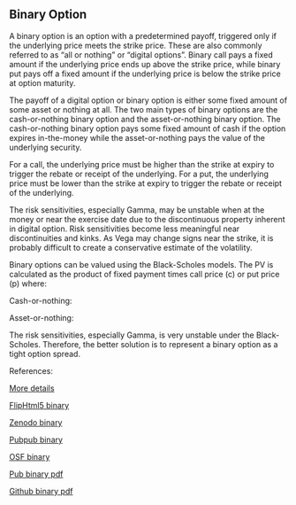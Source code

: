 ## Binary Option
   
A binary option is an option with a predetermined payoff, triggered only if the underlying price meets the strike price. These are also commonly referred to as “all or nothing” or “digital options”. Binary call pays a fixed amount if the underlying price ends up above the strike price, while binary put pays off a fixed amount if the underlying price is below the strike price at option maturity.

The payoff of a digital option or binary option is either some fixed amount of some asset or nothing at all. The two main types of binary options are the cash-or-nothing binary option and the asset-or-nothing binary option. The cash-or-nothing binary option pays some fixed amount of cash if the option expires in-the-money while the asset-or-nothing pays the value of the underlying security.

For a call, the underlying price must be higher than the strike at expiry to trigger the rebate or receipt of the underlying. For a put, the underlying price must be lower than the strike at expiry to trigger the rebate or receipt of the underlying. 

The risk sensitivities, especially Gamma, may be unstable when at the money or near the exercise date due to the discontinuous property inherent in digital option. Risk sensitivities become less meaningful near discontinuities and kinks. As Vega may change signs near the strike, it is probably difficult to create a conservative estimate of the volatility.

Binary options can be valued using the Black-Scholes models. The PV is calculated as the product of fixed payment times call price (c) or put price (p) where:

Cash-or-nothing:

Asset-or-nothing:

The risk sensitivities, especially Gamma, is very unstable under the Black-Scholes. Therefore, the better solution is to represent a binary option as a tight option spread.



References:
   
[More details](./EqBinary-13.pdf)     
   
[FlipHtml5 binary](https://fliphtml5.com/download/download-pdf-file.php?str=x0DZh9GTud3bENXamEjN4ETO3MTPkl0av9mY)
   
[Zenodo binary](https://zenodo.org/record/4615284/files/EqBinary-13.pdf)
   
[Pubpub binary](https://david.pubpub.org/pub/t9j3lz67/release/1)
   
[OSF binary](https://osf.io/e9u46/download)

[Pub binary pdf](https://assets.pubpub.org/di341tvq/21616078998541.pdf)

[Github binary pdf](https://github.com/alanwhite1203/EqBinary/releases/download/1/EqBinary-13.pdf)  